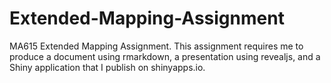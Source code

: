 # Extended-Mapping-Assignment
MA615 Extended Mapping Assignment. This assignment requires me to produce a document using rmarkdown, a presentation using revealjs, and a Shiny application that I publish on shinyapps.io.
